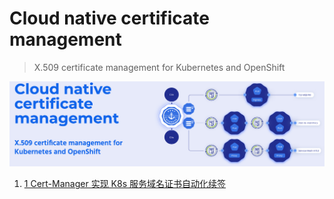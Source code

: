 # Cloud native certificate management

> X.509 certificate management for Kubernetes and OpenShift

![Alt Image Text](images/0_1.png "Body image")

1. [1 Cert-Manager 实现 K8s 服务域名证书自动化续签](1cert-manager-auto-lease.md)